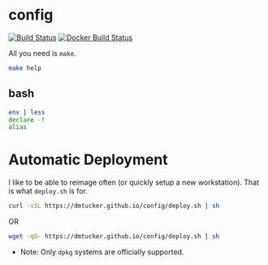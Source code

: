 # config

[![Build Status](https://img.shields.io/travis/dmtucker/config.svg)](https://travis-ci.org/dmtucker/config) [![Docker Build Status](https://img.shields.io/docker/automated/dmtucker/config.svg)](https://hub.docker.com/r/dmtucker/config/)


All you need is `make`.

``` sh
make help
```

## bash

``` bash
env | less
declare -f
alias
```

# Automatic Deployment

I like to be able to reimage often (or quickly setup a new workstation).
That is what `deploy.sh` is for.

``` sh
curl -sSL https://dmtucker.github.io/config/deploy.sh | sh
```
OR
``` sh
wget -qO- https://dmtucker.github.io/config/deploy.sh | sh
```

* Note: Only `dpkg` systems are officially supported.
